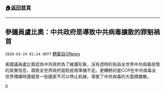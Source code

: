 ###  [:house:返回首頁](https://github.com/ourhimalayas/txt)
---

## 參議員盧比奧：中共政府是導致中共病毒擴散的罪魁禍首
`2020-03-24 01:24 GM77` [轉載自GNews](https://gnews.org/zh-hant/150147/)

美國議員盧比奧認為中共政府為了維護形象，沒有透明的告訴全世界中共病毒疫情的真實信息，導致全世界政府面對疫情準備不足。更糟糕的是CCP在中共病毒全世界傳播時還威脅一些國家不可以停止航線，導致了中共病毒的大面積擴散。

0
